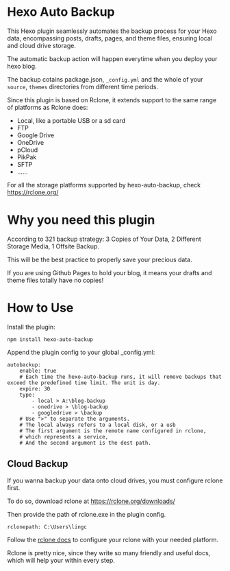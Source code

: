 # Hexo Auto Backup

This Hexo plugin seamlessly automates the backup process for your Hexo data, encompassing posts, drafts, pages, and theme files, ensuring local and cloud drive storage.

The automatic backup action will happen everytime when you deploy your hexo blog.

The backup cotains package.json, `_config.yml` and the whole of your `source`, `themes` directories from different time periods.

Since this plugin is based on Rclone, it extends support to the same range of platforms as Rclone does:

- Local, like a portable USB or a sd card
- FTP
- Google Drive
- OneDrive
- pCloud
- PikPak
- SFTP
- ......

For all the storage platforms supported by hexo-auto-backup, check https://rclone.org/

# Why you need this plugin

According to 321 backup strategy: 3 Copies of Your Data, 2 Different Storage Media, 1 Offsite Backup.

This will be the best practice to properly save your precious data.

If you are using Github Pages to hold your blog, it means your drafts and theme files totally have no copies!

# How to Use

Install the plugin:

`npm install hexo-auto-backup`

Append the plugin config to your global _config.yml: 

```
autobackup:
    enable: true
    # Each time the hexo-auto-backup runs, it will remove backups that exceed the predefined time limit. The unit is day.
    expire: 30
    type:
        - local > A:\blog-backup
        - onedrive > \blog-backup
        - googledrive > \backup
    # Use ">" to separate the arguments.
    # The local always refers to a local disk, or a usb
    # The first argument is the remote name configured in rclone,
    # which represents a service,
    # And the second argument is the dest path.
```

## Cloud Backup

If you wanna backup your data onto cloud drives, you must configure rclone first.

To do so, download rclone at https://rclone.org/downloads/

Then provide the path of rclone.exe in the plugin config.

```
rclonepath: C:\Users\lingc
```

Follow the [rclone docs](https://rclone.org/docs/) to configure your rclone with your needed platform.

Rclone is pretty nice, since they write so many friendly and useful docs, which will help your within every step.

